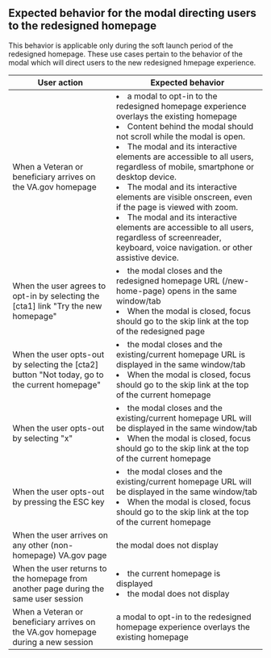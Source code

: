 ## Expected behavior for the modal directing users to the redesigned homepage

This behavior is applicable only during the soft launch period of the redesigned homepage. These use cases pertain to the behavior of the modal which will direct users to the new redesigned hmepage experience. 

User action | Expected behavior |
---| ---|
When a Veteran or beneficiary arrives on the VA.gov homepage| <li>a modal to opt-in to the redesigned homepage experience overlays the existing homepage </li><li> Content behind the modal should not scroll while the modal is open. </li><li> The modal and its interactive elements are accessible to all users, regardless of mobile, smartphone or desktop device. </li><li> The modal and its interactive elements are visible onscreen, even if the page is viewed with zoom.</li><li> The modal and its interactive elements are accessible to all users, regardless of screenreader, keyboard, voice navigation. or other assistive device.
When the user agrees to opt-in by selecting the [cta1] link "Try the new homepage" | <li> the modal closes and the redesigned homepage URL (/new-home-page) opens in the same window/tab </li><li> When the modal is closed, focus should go to the skip link at the top of the redesigned page
When the user opts-out by selecting the [cta2] button "Not today, go to the current homepage" | <li>the modal closes and the existing/current homepage URL is displayed in the same window/tab </li><li> When the modal is closed, focus should go to the skip link at the top of the current homepage
When the user opts-out by selecting "x" |<li> the modal closes and the existing/current homepage URL will be displayed in the same window/tab </li><li> When the modal is closed, focus should go to the skip link at the top of the current homepage
When the user opts-out by pressing the ESC key | <li> the modal closes and the existing/current homepage URL will be displayed in the same window/tab </li><li> When the modal is closed, focus should go to the skip link at the top of the current homepage
When the user arrives on any other (non-homepage) VA.gov page | the modal does not display
When the user returns to the homepage from another page during the same user session |  <li> the current homepage is displayed </li><li>the modal does not display
When a Veteran or beneficiary arrives on the VA.gov homepage during a new session| a modal to opt-in to the redesigned homepage experience overlays the existing homepage 
